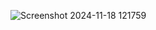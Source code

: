 
![Screenshot 2024-11-18 121759](https://github.com/user-attachments/assets/59f38a5c-bbea-48bc-8796-f6fcdb25541e)
